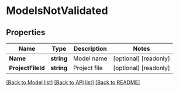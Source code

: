 # ModelsNotValidated

## Properties

Name | Type | Description | Notes
------------ | ------------- | ------------- | -------------
**Name** | **string** | Model name | [optional] [readonly] 
**ProjectFileId** | **string** | Project file | [optional] [readonly] 

[[Back to Model list]](../README.md#documentation-for-models) [[Back to API list]](../README.md#documentation-for-api-endpoints) [[Back to README]](../README.md)


